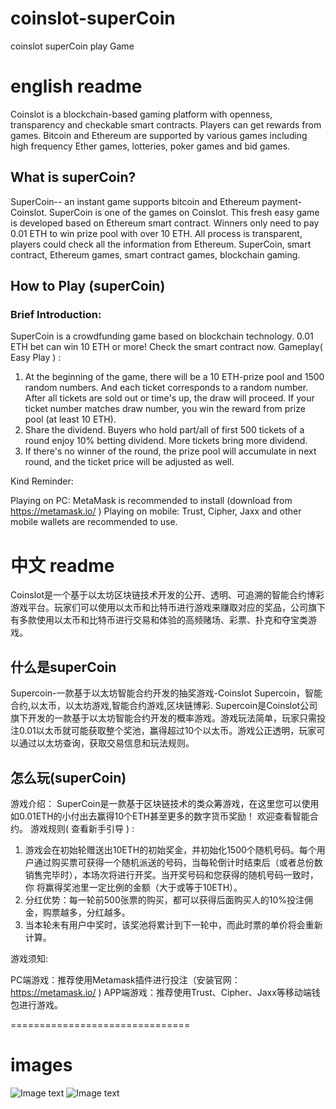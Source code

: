 # coinslot-superCoin
coinslot superCoin play Game

# english readme
Coinslot is a blockchain-based gaming platform with openness, transparency and checkable smart contracts. Players can get rewards from games. Bitcoin and Ethereum are supported by various games including high frequency Ether games, lotteries, poker games and bid games.

## What is superCoin?
SuperCoin-- an instant game supports bitcoin and Ethereum payment- Coinslot.
SuperCoin is one of the games on Coinslot. This fresh easy game is developed based on Ethereum smart contract. Winners only need to pay 0.01 ETH to win prize pool with over 10 ETH. All process is transparent, players could check all the information from Ethereum.
SuperCoin, smart contract, Ethereum games, smart contract games, blockchain gaming.

## How to Play (superCoin)

### Brief Introduction:
SuperCoin is a crowdfunding game based on blockchain technology. 0.01 ETH bet can win 10 ETH or more! Check the smart contract now.
Gameplay( Easy Play ) :

1. At the beginning of the game, there will be a 10 ETH-prize pool and 1500 random numbers. And each ticket corresponds to a random number. After all tickets are sold out or time's up, the 		draw will proceed. If your ticket number matches draw number, you win the reward from prize pool (at least 10 ETH).
2. Share the dividend. Buyers who hold part/all of first 500 tickets of a round enjoy 10% betting dividend. More tickets bring more dividend.
3. If there's no winner of the round, the prize pool will accumulate in next round, and the ticket price will be adjusted as well.

Kind Reminder:

Playing on PC: MetaMask is recommended to install (download from https://metamask.io/ )
Playing on mobile: Trust, Cipher, Jaxx and other mobile wallets are recommended to use.

# 中文 readme
Coinslot是一个基于以太坊区块链技术开发的公开、透明、可追溯的智能合约博彩游戏平台。玩家们可以使用以太币和比特币进行游戏来赚取对应的奖品，公司旗下有多款使用以太币和比特币进行交易和体验的高频赌场、彩票、扑克和夺宝类游戏。
## 什么是superCoin
Supercoin-一款基于以太坊智能合约开发的抽奖游戏-Coinslot
Supercoin，智能合约,以太币，以太坊游戏,智能合约游戏,区块链博彩.
Supercoin是Coinslot公司旗下开发的一款基于以太坊智能合约开发的概率游戏。游戏玩法简单，玩家只需投注0.01以太币就可能获取整个奖池，赢得超过10个以太币。游戏公正透明，玩家可以通过以太坊查询，获取交易信息和玩法规则。
## 怎么玩(superCoin)
游戏介绍：
SuperCoin是一款基于区块链技术的类众筹游戏，在这里您可以使用如0.01ETH的小付出去赢得10个ETH甚至更多的数字货币奖励！ 欢迎查看智能合约。
游戏规则( 查看新手引导 ) :

1. 游戏会在初始轮赠送出10ETH的初始奖金，并初始化1500个随机号码。每个用户通过购买票可获得一个随机派送的号码，当每轮倒计时结束后（或者总份数销售完毕时），本场次将进行开奖。当开奖号码和您获得的随机号码一致时，你		将赢得奖池里一定比例的金额（大于或等于10ETH）。
2. 分红优势：每一轮前500张票的购买，都可以获得后面购买人的10%投注佣金，购票越多，分红越多。
3. 当本轮未有用户中奖时，该奖池将累计到下一轮中，而此时票的单价将会重新计算。

游戏须知:

PC端游戏：推荐使用Metamask插件进行投注（安装官网： https://metamask.io/ )
APP端游戏：推荐使用Trust、Cipher、Jaxx等移动端钱包进行游戏。

===============================
# images
![Image text](https://github.com/CoinslotBV/superCoin/blob/master/gameImg/supercoin1.png)
![Image text](https://github.com/CoinslotBV/superCoin/blob/master/gameImg/supercoin2.png)